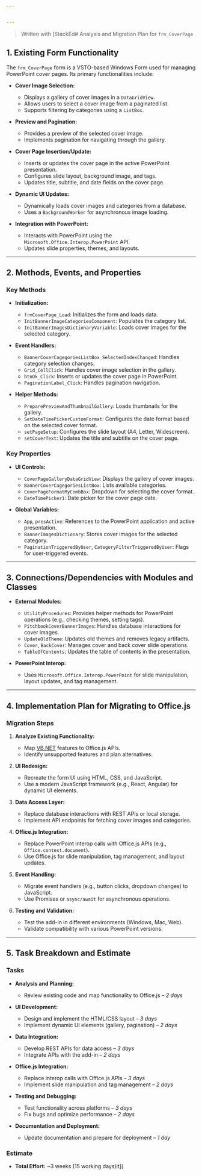 ```yaml
---


---
```


<blockquote>
<p>Written with [StackEd# Analysis and Migration Plan for  <code>frm_CoverPage</code></p>
</blockquote>
<h2 id="existing-form-functionality">1. Existing Form Functionality</h2>
<p>The  <code>frm_CoverPage</code>  form is a VSTO-based Windows Form used for managing PowerPoint cover pages. Its primary functionalities include:</p>
<ul>
<li>
<p><strong>Cover Image Selection:</strong></p>
<ul>
<li>Displays a gallery of cover images in a  <code>DataGridView</code>.</li>
<li>Allows users to select a cover image from a paginated list.</li>
<li>Supports filtering by categories using a  <code>ListBox</code>.</li>
</ul>
</li>
<li>
<p><strong>Preview and Pagination:</strong></p>
<ul>
<li>Provides a preview of the selected cover image.</li>
<li>Implements pagination for navigating through the gallery.</li>
</ul>
</li>
<li>
<p><strong>Cover Page Insertion/Update:</strong></p>
<ul>
<li>Inserts or updates the cover page in the active PowerPoint presentation.</li>
<li>Configures slide layout, background image, and tags.</li>
<li>Updates title, subtitle, and date fields on the cover page.</li>
</ul>
</li>
<li>
<p><strong>Dynamic UI Updates:</strong></p>
<ul>
<li>Dynamically loads cover images and categories from a database.</li>
<li>Uses a  <code>BackgroundWorker</code>  for asynchronous image loading.</li>
</ul>
</li>
<li>
<p><strong>Integration with PowerPoint:</strong></p>
<ul>
<li>Interacts with PowerPoint using the  <code>Microsoft.Office.Interop.PowerPoint</code>  API.</li>
<li>Updates slide properties, themes, and layouts.</li>
</ul>
</li>
</ul>
<hr>
<h2 id="methods-events-and-properties">2. Methods, Events, and Properties</h2>
<h3 id="key-methods">Key Methods</h3>
<ul>
<li>
<p><strong>Initialization:</strong></p>
<ul>
<li><code>frmCoverPage_Load</code>: Initializes the form and loads data.</li>
<li><code>InitBannerImageCategoriesComponent</code>: Populates the category list.</li>
<li><code>InitBannerImagesDictionaryVariable</code>: Loads cover images for the selected category.</li>
</ul>
</li>
<li>
<p><strong>Event Handlers:</strong></p>
<ul>
<li><code>BannerCoverCagegoriesListBox_SelectedIndexChanged</code>: Handles category selection changes.</li>
<li><code>Grid_CellClick</code>: Handles cover image selection in the gallery.</li>
<li><code>btnOk_Click</code>: Inserts or updates the cover page in PowerPoint.</li>
<li><code>PaginationLabel_Click</code>: Handles pagination navigation.</li>
</ul>
</li>
<li>
<p><strong>Helper Methods:</strong></p>
<ul>
<li><code>PreparePreviewAndThumbnailGallery</code>: Loads thumbnails for the gallery.</li>
<li><code>SetDateTimePickerCustomFormat</code>: Configures the date format based on the selected cover format.</li>
<li><code>setPageSetup</code>: Configures the slide layout (A4, Letter, Widescreen).</li>
<li><code>setCoverText</code>: Updates the title and subtitle on the cover page.</li>
</ul>
</li>
</ul>
<h3 id="key-properties">Key Properties</h3>
<ul>
<li>
<p><strong>UI Controls:</strong></p>
<ul>
<li><code>CoverPageGalleryDataGridView</code>: Displays the gallery of cover images.</li>
<li><code>BannerCoverCagegoriesListBox</code>: Lists available categories.</li>
<li><code>CoverPageFormatMyCombBox</code>: Dropdown for selecting the cover format.</li>
<li><code>DateTimePicker1</code>: Date picker for the cover page date.</li>
</ul>
</li>
<li>
<p><strong>Global Variables:</strong></p>
<ul>
<li><code>App</code>,  <code>presActive</code>: References to the PowerPoint application and active presentation.</li>
<li><code>BannerImagesDictionary</code>: Stores cover images for the selected category.</li>
<li><code>PaginationTriggeredByUser</code>,  <code>CategoryFilterTriggeredByUser</code>: Flags for user-triggered events.</li>
</ul>
</li>
</ul>
<hr>
<h2 id="connectionsdependencies-with-modules-and-classes">3. Connections/Dependencies with Modules and Classes</h2>
<ul>
<li>
<p><strong>External Modules:</strong></p>
<ul>
<li><code>UtilityProcedures</code>: Provides helper methods for PowerPoint operations (e.g., checking themes, setting tags).</li>
<li><code>PitchbookCoverBannerImages</code>: Handles database interactions for cover images.</li>
<li><code>UpdateOldTheme</code>: Updates old themes and removes legacy artifacts.</li>
<li><code>Cover</code>,  <code>BackCover</code>: Manages cover and back cover slide operations.</li>
<li><code>TableOfContents</code>: Updates the table of contents in the presentation.</li>
</ul>
</li>
<li>
<p><strong>PowerPoint Interop:</strong></p>
<ul>
<li>Uses  <code>Microsoft.Office.Interop.PowerPoint</code>  for slide manipulation, layout updates, and tag management.</li>
</ul>
</li>
</ul>
<hr>
<h2 id="implementation-plan-for-migrating-to-office.js">4. Implementation Plan for Migrating to Office.js</h2>
<h3 id="migration-steps">Migration Steps</h3>
<ol>
<li>
<p><strong>Analyze Existing Functionality:</strong></p>
<ul>
<li>Map <a href="http://VB.NET">VB.NET</a> features to Office.js APIs.</li>
<li>Identify unsupported features and plan alternatives.</li>
</ul>
</li>
<li>
<p><strong>UI Redesign:</strong></p>
<ul>
<li>Recreate the form UI using HTML, CSS, and JavaScript.</li>
<li>Use a modern JavaScript framework (e.g., React, Angular) for dynamic UI elements.</li>
</ul>
</li>
<li>
<p><strong>Data Access Layer:</strong></p>
<ul>
<li>Replace database interactions with REST APIs or local storage.</li>
<li>Implement API endpoints for fetching cover images and categories.</li>
</ul>
</li>
<li>
<p><strong>Office.js Integration:</strong></p>
<ul>
<li>Replace PowerPoint interop calls with Office.js APIs (e.g.,  <code>Office.context.document</code>).</li>
<li>Use Office.js for slide manipulation, tag management, and layout updates.</li>
</ul>
</li>
<li>
<p><strong>Event Handling:</strong></p>
<ul>
<li>Migrate event handlers (e.g., button clicks, dropdown changes) to JavaScript.</li>
<li>Use Promises or  <code>async/await</code>  for asynchronous operations.</li>
</ul>
</li>
<li>
<p><strong>Testing and Validation:</strong></p>
<ul>
<li>Test the add-in in different environments (Windows, Mac, Web).</li>
<li>Validate compatibility with various PowerPoint versions.</li>
</ul>
</li>
</ol>
<hr>
<h2 id="task-breakdown-and-estimate">5. Task Breakdown and Estimate</h2>
<h3 id="tasks">Tasks</h3>
<ul>
<li>
<p><strong>Analysis and Planning:</strong></p>
<ul>
<li>Review existing code and map functionality to Office.js –  <em>2 days</em></li>
</ul>
</li>
<li>
<p><strong>UI Development:</strong></p>
<ul>
<li>Design and implement the HTML/CSS layout –  <em>3 days</em></li>
<li>Implement dynamic UI elements (gallery, pagination) –  <em>2 days</em></li>
</ul>
</li>
<li>
<p><strong>Data Integration:</strong></p>
<ul>
<li>Develop REST APIs for data access –  <em>3 days</em></li>
<li>Integrate APIs with the add-in –  <em>2 days</em></li>
</ul>
</li>
<li>
<p><strong>Office.js Integration:</strong></p>
<ul>
<li>Replace interop calls with Office.js APIs –  <em>3 days</em></li>
<li>Implement slide manipulation and tag management –  <em>2 days</em></li>
</ul>
</li>
<li>
<p><strong>Testing and Debugging:</strong></p>
<ul>
<li>Test functionality across platforms –  <em>3 days</em></li>
<li>Fix bugs and optimize performance –  <em>2 days</em></li>
</ul>
</li>
<li>
<p><strong>Documentation and Deployment:</strong></p>
<ul>
<li>Update documentation and prepare for deployment –  <em>1 day</em></li>
</ul>
</li>
</ul>
<h3 id="estimate">Estimate</h3>
<ul>
<li><strong>Total Effort:</strong>  ~3 weeks (15 working days)it](</li>
</ul>

